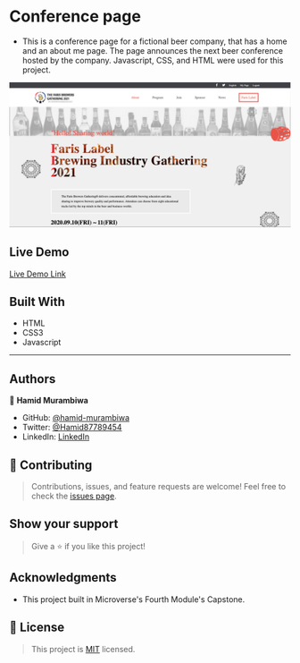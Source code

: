 # Conference page
- This is a conference page for a fictional beer company, that has a home and an about me page. The page announces the next beer conference hosted by the company. Javascript, CSS, and HTML were used for this project.

![an image of the portfolio mobile page  webpage](https://github.com/hamid-murambiwa/home-page-image/blob/master/home-page.png)
## Live Demo

[Live Demo Link](https://splendorous-granita-62d939.netlify.app)

## Built With

- HTML
- CSS3
- Javascript

---
## Authors

👤 **Hamid Murambiwa**

- GitHub: [@hamid-murambiwa](https://github.com/hamid-murambiwa/)
- Twitter: [@Hamid87789454](https://twitter.com/Hamid87789454/)
- LinkedIn: [LinkedIn](https://linkedin.com/in/hamid-murambiwa/)


## 🤝 Contributing

>Contributions, issues, and feature requests are welcome!
>Feel free to check the [issues page](../../issues/).


## Show your support

>Give a ⭐️ if you like this project!

## Acknowledgments

- This project built in Microverse's Fourth Module's Capstone.

## 📝 License

>This project is [MIT](./MIT.md) licensed.

